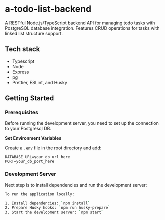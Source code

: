 # a-todo-list-backend

A RESTful Node.js/TypeScript backend API for managing todo tasks with PostgreSQL database integration. Features CRUD operations for tasks with linked list structure support.

## Tech stack

- Typescript
- Node
- Express
- pg
- Prettier, ESLint, and Husky

## Getting Started

### Prerequisites

Before running the development server, you need to set up the connection to your Postgresql DB.

**Set Environment Variables**

Create a `.env` file in the root directory and add:

```
DATABASE_URL=your_db_url_here
PORT=your_db_port_here
```

### Development Server

Next step is to install dependencies and run the development server:
```bash
To run the application locally:

1. Install dependencies: `npm install`
2. Prepare Husky hooks: `npm run husky-prepare`
3. Start the development server: `npm start`
```

